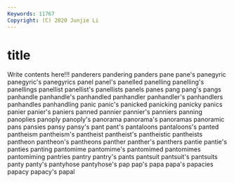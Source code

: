 ```yaml
---
Keywords: 11767
Copyright: (C) 2020 Junjie Li
---
```


# title

Write contents here!!!
panderers 
pandering 
panders 
pane 
pane's 
panegyric 
panegyric's 
panegyrics
panel 
panel's 
panelled 
panelling 
panelling's 
panellings 
panellist 
panellist's 
panellists 
panels
panes 
pang 
pang's 
pangs 
panhandle 
panhandle's 
panhandled 
panhandler 
panhandler's 
panhandlers
panhandles 
panhandling 
panic 
panic's 
panicked 
panicking 
panicky 
panics 
panier 
panier's
paniers 
panned 
pannier 
pannier's 
panniers 
panning 
panoplies 
panoply 
panoply's 
panorama
panorama's 
panoramas 
panoramic 
pans 
pansies 
pansy 
pansy's 
pant 
pant's 
pantaloons
pantaloons's 
panted 
pantheism 
pantheism's 
pantheist 
pantheist's 
pantheistic 
pantheists 
pantheon 
pantheon's
pantheons 
panther 
panther's 
panthers 
pantie 
pantie's 
panties 
panting 
pantomime 
pantomime's
pantomimed 
pantomimes 
pantomiming 
pantries 
pantry 
pantry's 
pants 
pantsuit 
pantsuit's 
pantsuits
panty 
panty's 
pantyhose 
pantyhose's 
pap 
pap's 
papa 
papa's 
papacies 
papacy
papacy's 
papal 
